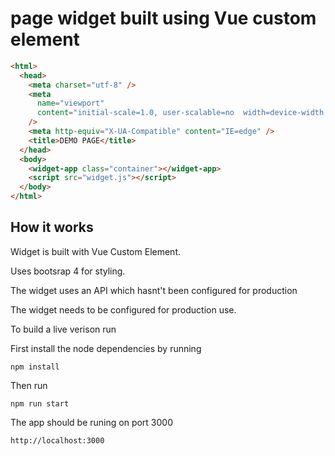 # page widget built using Vue custom element



```html
<html>
  <head>
    <meta charset="utf-8" />
    <meta
      name="viewport"
      content="initial-scale=1.0, user-scalable=no  width=device-width, shrink-to-fit=no"
    />
    <meta http-equiv="X-UA-Compatible" content="IE=edge" />
    <title>DEMO PAGE</title>
  </head>
  <body>
    <widget-app class="container"></widget-app>
    <script src="widget.js"></script>
  </body>
</html>
```

## How it works

Widget is built with Vue Custom Element.

Uses bootsrap 4 for styling.

The widget uses an API which hasnt't been configured for production 

The widget needs to be configured for production use.

To build a live verison run 

First install the node dependencies by running 

```
npm install
```

Then run 

```
npm run start
```
The app should be runing on port 3000

```
http://localhost:3000
```